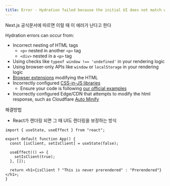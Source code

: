 ```yaml
---
title: Error - Hydration failed because the initial UI does not match what was renderes on the server를 해결해보자
---
```


Next.js 공식문서에 따르면 이럴 때 이 에러가 난다고 한다

Hydration errors can occur from:

- Incorrect nesting of HTML tags
  - `<p>` nested in another `<p>` tag
  - `<div>` nested in a `<p>` tag
- Using checks like `typeof window !== 'undefined'` in your rendering logic
- Using browser-only APIs like `window` or `localStorage` in your rendering logic
- [Browser extensions](https://github.com/facebook/react/issues/24430) modifying the HTML
- Incorrectly configured [CSS-in-JS libraries](https://nextjs.org/docs/app/building-your-application/styling/css-in-js)
  - Ensure your code is following [our official examples](https://github.com/vercel/next.js/tree/canary/examples)
- Incorrectly configured Edge/CDN that attempts to modify the html response, such as Cloudflare [Auto Minify](https://developers.cloudflare.com/speed/optimization/content/auto-minify/)

해결방법

- React가 렌더링 되면 그 때 UI도 렌더링을 보장하는 방식

```tsx
import { useState, useEffect } from "react";

export default function App() {
  const [isClient, setIsClient] = useState(false);

  useEffect(() => {
    setIsClient(true);
  }, []);

  return <h1>{isClient ? "This is never prerendered" : "Prerendered"}</h1>;
}
```
